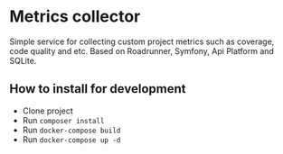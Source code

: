 # Metrics collector

Simple service for collecting custom project metrics such as coverage, code quality and etc. Based on Roadrunner, Symfony, Api Platform and SQLite.

## How to install for development

* Clone project
* Run `composer install`
* Run `docker-compose build`
* Run `docker-compose up -d`
